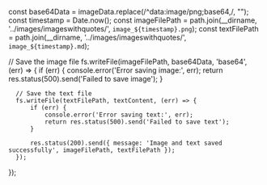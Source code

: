 const base64Data = imageData.replace(/^data:image\/png;base64,/, "");
  const timestamp = Date.now();
  const imageFilePath = path.join(__dirname, '../images/imageswithquotes/', `image_${timestamp}.png`);
  const textFilePath = path.join(__dirname, '../images/imageswithquotes/', `image_${timestamp}.md`);

  // Save the image file
  fs.writeFile(imageFilePath, base64Data, 'base64', (err) => {
      if (err) {
          console.error('Error saving image:', err);
          return res.status(500).send('Failed to save image');
      }

      // Save the text file
      fs.writeFile(textFilePath, textContent, (err) => {
          if (err) {
              console.error('Error saving text:', err);
              return res.status(500).send('Failed to save text');
          }

          res.status(200).send({ message: 'Image and text saved successfully', imageFilePath, textFilePath });
      });
  });